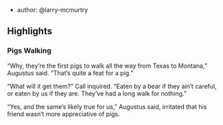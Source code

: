 
- author: @larry-mcmurtry

## Highlights

### Pigs Walking

  “Why, they’re the first pigs to walk all the way from Texas to Montana,” Augustus said. “That’s quite a feat for a pig.” 

  “What will it get them?” Call inquired. “Eaten by a bear if they ain’t careful, or eaten by us if they are. They’ve had a long walk for nothing.”

  “Yes, and the same’s likely true for us,” Augustus said, irritated that his friend wasn’t more appreciative of pigs.